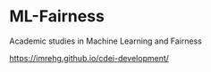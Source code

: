 # ML-Fairness
Academic studies in Machine Learning and Fairness

https://imrehg.github.io/cdei-development/
